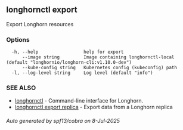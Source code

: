 ## longhornctl export

Export Longhorn resources

### Options

```
  -h, --help                 help for export
      --image string         Image containing longhornctl-local (default "longhornio/longhorn-cli:v1.10.0-dev")
      --kube-config string   Kubernetes config (kubeconfig) path
  -l, --log-level string     Log level (default "info")
```

### SEE ALSO

* [longhornctl](longhornctl.md)	 - Command-line interface for Longhorn.
* [longhornctl export replica](longhornctl_export_replica.md)	 - Export data from a Longhorn replica

###### Auto generated by spf13/cobra on 8-Jul-2025
